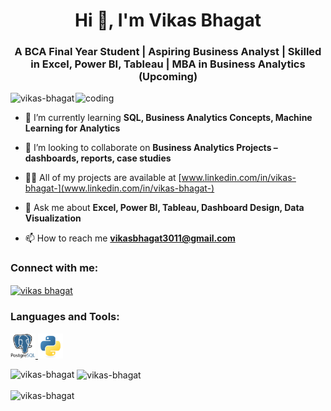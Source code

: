 
<h1 align="center">Hi 👋, I'm Vikas Bhagat</h1>
<h3 align="center">A BCA Final Year Student | Aspiring Business Analyst | Skilled in Excel, Power BI, Tableau | MBA in Business Analytics (Upcoming)</h3>

<img align="right" alt="coding" width="400" 
                                                   src="https://camo.githubusercontent.com/87af9a9fec730c94fc8b08eb21fa5ef6ab7831a67ba17bf8cc76696f6e4be1ef/68747470733a2f2f63646e2e6472696262626c652e636f6d2f75736572732f313138373833362f73637265656e73686f74732f363533393432392f70726f6772616d65722e676966">


<p align="left"> <img src="https://komarev.com/ghpvc/?username=vikas-bhagat&label=Profile%20views&color=0e75b6&style=flat" alt="vikas-bhagat" /> </p>

- 🌱 I’m currently learning **SQL, Business Analytics Concepts, Machine Learning for Analytics**

- 👯 I’m looking to collaborate on **Business Analytics Projects – dashboards, reports, case studies**

- 👨‍💻 All of my projects are available at [www.linkedin.com/in/vikas-bhagat-](www.linkedin.com/in/vikas-bhagat-)

- 💬 Ask me about **Excel, Power BI, Tableau, Dashboard Design, Data Visualization**

- 📫 How to reach me **vikasbhagat3011@gmail.com**

<h3 align="left">Connect with me:</h3>
<p align="left">
<a href="https://linkedin.com/in/vikas bhagat" target="blank"><img align="center" src="https://raw.githubusercontent.com/rahuldkjain/github-profile-readme-generator/master/src/images/icons/Social/linked-in-alt.svg" alt="vikas bhagat" height="30" width="40" /></a>
</p>

<h3 align="left">Languages and Tools:</h3>
<p align="left"> <a href="https://www.postgresql.org" target="_blank" rel="noreferrer"> <img src="https://raw.githubusercontent.com/devicons/devicon/master/icons/postgresql/postgresql-original-wordmark.svg" alt="postgresql" width="40" height="40"/> </a> <a href="https://www.python.org" target="_blank" rel="noreferrer"> <img src="https://raw.githubusercontent.com/devicons/devicon/master/icons/python/python-original.svg" alt="python" width="40" height="40"/> </a> </p>

<p><img align="left" src="https://github-readme-stats.vercel.app/api/top-langs?username=vikas-bhagat&show_icons=true&locale=en&layout=compact" alt="vikas-bhagat" /></p>

<p>&nbsp;<img align="center" src="https://github-readme-stats.vercel.app/api?username=vikas-bhagat&show_icons=true&locale=en" alt="vikas-bhagat" /></p>

<p><img align="center" src="https://github-readme-streak-stats.herokuapp.com/?user=vikas-bhagat&" alt="vikas-bhagat" /></p>
